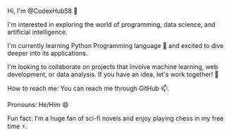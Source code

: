 Hi, I'm @CodexHub58 👋

I'm interested in exploring the world of programming, data science, and artificial intelligence.

I'm currently learning Python Programming language 🌱 and excited to dive deeper into its applications.

I'm looking to collaborate on projects that involve machine learning, web development, or data analysis. If you have an idea, let's work together! 💞️

How to reach me: You can reach me through GitHub 📫.

Pronouns: He/Him 😄

Fun fact: I'm a huge fan of sci-fi novels and enjoy playing chess in my free time ⚡.


